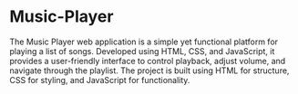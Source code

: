 # Music-Player
The Music Player web application is a simple yet functional platform for playing a list of songs. Developed using HTML, CSS, and JavaScript, it provides a user-friendly interface to control playback, adjust volume, and navigate through the playlist. The project is built using HTML for structure, CSS for styling, and JavaScript for functionality. 
